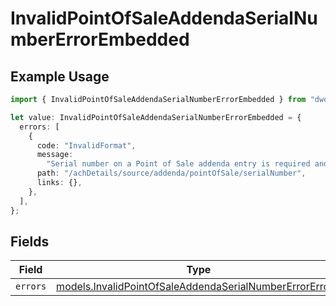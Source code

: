 # InvalidPointOfSaleAddendaSerialNumberErrorEmbedded

## Example Usage

```typescript
import { InvalidPointOfSaleAddendaSerialNumberErrorEmbedded } from "dwolla-typescript/models";

let value: InvalidPointOfSaleAddendaSerialNumberErrorEmbedded = {
  errors: [
    {
      code: "InvalidFormat",
      message:
        "Serial number on a Point of Sale addenda entry is required and can be up to 6 characters.",
      path: "/achDetails/source/addenda/pointOfSale/serialNumber",
      links: {},
    },
  ],
};
```

## Fields

| Field                                                                                                                    | Type                                                                                                                     | Required                                                                                                                 | Description                                                                                                              |
| ------------------------------------------------------------------------------------------------------------------------ | ------------------------------------------------------------------------------------------------------------------------ | ------------------------------------------------------------------------------------------------------------------------ | ------------------------------------------------------------------------------------------------------------------------ |
| `errors`                                                                                                                 | [models.InvalidPointOfSaleAddendaSerialNumberErrorError](../models/invalidpointofsaleaddendaserialnumbererrorerror.md)[] | :heavy_minus_sign:                                                                                                       | N/A                                                                                                                      |